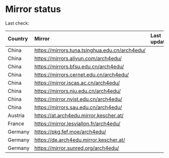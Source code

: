 <script src="./time.js"></script>
# Mirror status
Last check: <script type="text/javascript">localize(1721971244.966822);</script>

|Country|Mirror|Last update|
|:------|:-----|:----------|
|China|https://mirrors.tuna.tsinghua.edu.cn/arch4edu/|<script type="text/javascript">localize(1721932481);</script>|
|China|https://mirrors.aliyun.com/arch4edu/|<script type="text/javascript">localize(1721932481);</script>|
|China|https://mirrors.bfsu.edu.cn/arch4edu/|<script type="text/javascript">localize(1721932481);</script>|
|China|https://mirrors.cernet.edu.cn/arch4edu/|<script type="text/javascript">localize(1721932481);</script>|
|China|https://mirror.iscas.ac.cn/arch4edu/|<script type="text/javascript">localize(1721932481);</script>|
|China|https://mirrors.nju.edu.cn/arch4edu/|<script type="text/javascript">localize(1721846211);</script>|
|China|https://mirror.nyist.edu.cn/arch4edu/|<script type="text/javascript">localize(1721889412);</script>|
|China|https://mirrors.sau.edu.cn/arch4edu/|<script type="text/javascript">localize(1721932481);</script>|
|Austria|https://at.arch4edu.mirror.kescher.at/|<script type="text/javascript">localize(1721932481);</script>|
|France|https://mirror.lesviallon.fr/arch4edu/|<script type="text/javascript">localize(1721932481);</script>|
|Germany|https://pkg.fef.moe/arch4edu/|<script type="text/javascript">localize(1721932481);</script>|
|Germany|https://de.arch4edu.mirror.kescher.at/|<script type="text/javascript">localize(1721932481);</script>|
|Germany|https://mirror.sunred.org/arch4edu/|<script type="text/javascript">localize(1721932481);</script>|

<script src="./tablefilter/tablefilter.js"></script>
<script src="./table.js"></script>